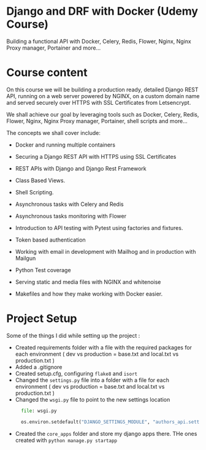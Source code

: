 # Django and DRF with Docker (Udemy Course)
Building a functional API with Docker, Celery, Redis, Flower, Nginx, Nginx Proxy manager, Portainer and more...

# Course content

On this course we will be building a production ready, detailed Django REST API, running on a web server powered by NGINX, on a custom domain name and served securely over HTTPS with SSL Certificates from Letsencrypt.

We shall achieve our goal by leveraging tools such as Docker, Celery, Redis, Flower, Nginx, Nginx Proxy manager, Portainer, shell scripts and more...

The concepts we shall cover include:

- Docker and running multiple containers

- Securing a Django REST API with HTTPS using SSL Certificates

- REST APIs with Django and Django Rest Framework

- Class Based Views.

- Shell Scripting.

- Asynchronous tasks with Celery and Redis

- Asynchronous tasks monitoring with Flower

- Introduction to API testing with Pytest using factories and fixtures.

- Token based authentication

- Working with email in development with Mailhog and in production with Mailgun

- Python Test coverage

- Serving static and media files with NGINX and whitenoise

- Makefiles and how they make working with Docker easier.


# Project Setup

Some of the things I did while setting up the project :

- Created requirements folder with a file with the required packages for each environment ( dev vs production = base.txt and local.txt vs production.txt )
- Added a .gitignore
- Created setup.cfg, configuring ```flake8``` and ```isort```
- Changed the ```settings.py``` file into a folder with a file for each environment ( dev vs production = base.txt and local.txt vs production.txt )
- Changed the ```wsgi.py``` file to point to the new settings location
  ```py
    file: wsgi.py

    os.environ.setdefault("DJANGO_SETTINGS_MODULE", "authors_api.settings.local")
  ```
- Created the ```core_apps``` folder and store my django apps there. THe ones created with ```python manage.py startapp```
